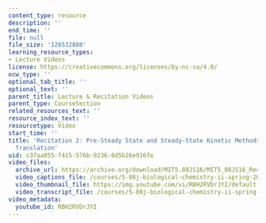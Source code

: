 ```yaml
---
content_type: resource
description: ''
end_time: ''
file: null
file_size: '126532880'
learning_resource_types:
- Lecture Videos
license: https://creativecommons.org/licenses/by-nc-sa/4.0/
ocw_type: ''
optional_tab_title: ''
optional_text: ''
parent_title: Lecture & Recitation Videos
parent_type: CourseSection
related_resources_text: ''
resource_index_text: ''
resourcetype: Video
start_time: ''
title: 'Recitation 2: Pre-Steady State and Steady-State Kinetic Methods Applied to
  Translation'
uid: c37aa055-f415-576b-9236-0d5b26e916fe
video_files:
  archive_url: https://archive.org/download/MIT5.08JS16/MIT5_08JS16_Recitation_02_300k.mp4
  video_captions_file: /courses/5-08j-biological-chemistry-ii-spring-2016/9e08766684b15f38bfedb77bbcc8014d_RBH2RVDrJYI.vtt
  video_thumbnail_file: https://img.youtube.com/vi/RBH2RVDrJYI/default.jpg
  video_transcript_file: /courses/5-08j-biological-chemistry-ii-spring-2016/c2a97aa48c8cd7ce4a2d226c300ae579_RBH2RVDrJYI.pdf
video_metadata:
  youtube_id: RBH2RVDrJYI
---
```

